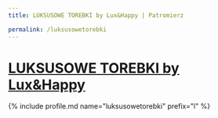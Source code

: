 ```yaml
---
title: LUKSUSOWE TOREBKI by Lux&Happy | Patromierz

permalink: /luksusowetorebki
---
```


# [LUKSUSOWE TOREBKI by Lux&Happy](https://patronite.pl/luksusowetorebki)

{% include profile.md name="luksusowetorebki" prefix="l" %}

